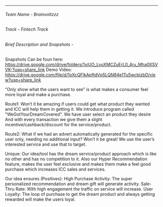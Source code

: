 
------------
###### Team Name - Brainvoltzzz
###### Track - Fintech Track
###### Brief Description and Snapshots - 

Snapshots Can be foun here: https://drive.google.com/drive/folders/1xiUO_LvuXMCZuErL0_4ru_Mha0XSVVK-?usp=share_link
Demo Video: https://drive.google.com/file/d/1oXcQFlkApftdVp5LQN84e1Tu5wcbizbD/view?usp=share_link

“Only show what the users want to see” is what makes a consumer feel more loyal and make a purchase. 

Route1: Won’t it be amazing if users could get what product they wanted and ICC will help them in getting it. We introduce program called "WeGotYourDreamCovered". We have user select an product they desire And with every transaction we give them a slight incentive/cashback/discount for the service/product. 

Route2: What if we had an advert automatically generated for the specific user only, needing no additional input? Won’t it be great! We use the user’s interested service and use that to target.

Unique:
Our idea/tool has the dream service/product approach which is like no other and has no competition to it.
Also our Hyper Recommendation feature, makes the user feel exclusive and makes them make a feel good purchase which increases ICC sales and services.

Our idea ensures (Positives):
High Purchase Activity: The super personalized recommendation and dream gift will generate activity.
Sale-Thru Rate: With high engagement the traffic on service will increase.
User Loyalty: The loop of purchase to get the dream product and always getting rewarded will make the users loyal.
